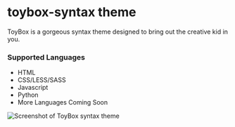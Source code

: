 # toybox-syntax theme

ToyBox is a gorgeous syntax theme designed to bring out the creative kid in you.

### Supported Languages
- HTML
- CSS/LESS/SASS
- Javascript
- Python
- More Languages Coming Soon

![Screenshot of ToyBox syntax theme](https://i.imgur.com/cBms5a3.png)

